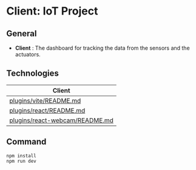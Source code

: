 # Client: IoT Project

## General ##

- **Client** : The dashboard for tracking the data from the sensors and the actuators.

## Technologies ##

| Client | 
| ------ |
| [plugins/vite/README.md](https://github.com/vitejs/vite) |
| [plugins/react/README.md](https://github.com/facebook/react) |
| [plugins/react-webcam/README.md](https://github.com/mozmorris/react-webcam) |

## Command ##
```
npm install 
npm run dev
```
